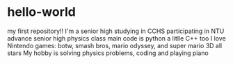 # hello-world
my first repository!!
I'm a senior high studying in CCHS
participating in NTU advance senior high physics class
main code is python a litlle C++ too
I love Nintendo games: botw, smash bros, mario odyssey, and super mario 3D all stars
My hobby is solving physics problems, coding and playing piano



